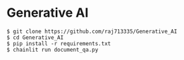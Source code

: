 # Generative AI

```commandline
$ git clone https://github.com/raj713335/Generative_AI
$ cd Generative_AI
$ pip install -r requirements.txt
$ chainlit run document_qa.py
```
